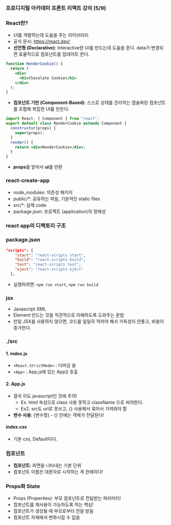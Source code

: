 ### 프로디지털 아카데미 프론트 리액트 강의 (5/9)

### React란?

- UI를 개발하는데 도움을 주는 라이브러리
- 공식 문서: <a href="https://react.dev/">https://react.dev/</a>
- **선언형 (Declarative)**: Interactive한 UI를 만드는데 도움을 준다. data가 변경되면 효율적으로 컴포넌트를 업데이트 한다.

```jsx
function RenderCookie() {
  return (
    <div>
      <h1>Chocolate Cookie</h1>
    </div>
  );
}
```

- **컴포넌트 기반 (Component-Based)**: 스스로 상태를 관리하는 캡슐화된 컴포넌트를 조합해 복잡한 UI를 만든다.

```jsx
import React, { Component } from "react";
export default class RenderCookie extends Component {
  constructor(props) {
    super(props);
  }
  render() {
    return <div>RenderCookie</div>;
  }
}
```

- **props**를 받아서 **ui**를 반환


### react-create-app
- node_modules: 의존성 패키지
- public/*: 공유하는 파일, 기본적인 static files
- src/*: 실제 code
- package.json: 프로젝트 (application)의 정체성

### react app의 디렉토리 구조
### package.json
```json
"scripts": {
    "start": "react-scripts start",
    "build": "react-scripts build",
    "test": "react-scripts test",
    "eject": "react-scripts eject"
  },
```
- 실행하려면: `npm run start`, `npm run build`

### jsx
- Javascript XML  
- Element 만드는 것을 직관적으로 이해하도록 도와주는 문법  
- 만일 JSX를 사용하지 않으면, 코드를 일일히 적어야 해서 가독성이 안좋고, 비용이 증가한다.  

### ./src  
#### 1. index.js  
- `<React.StrictMode>` : 디버깅 용  
- `<App>` : App.js에 있는 App() 호출  

#### 2. App.js
- 결국 이도 javascript인 것에 주의!
  - Ex. html 속성으로 class 사용 못하고 className 으로 써야한다.
  - Ex2. src도 url로 못쓰고, {} 사용해서 묶어서 가져와야 함
- **변수 사용**: {변수명} - {} 안에는 객체가 전달된다!

#### index.css  
- 기본 css, Default이다.  

### 컴포넌트
- **컴포넌트**: 화면을 나타내는 기본 단위
- 컴포넌트 이름은 대문자로 시작하는 게 관례이다!

### Props롸 State
- Props (Properties): 부모 컴포넌트로 전달받는 파라미터!
- 컴포넌트를 재사용이 가능하도록 하는 핵심!
- 컴포넌트가 생성될 때 부모로부터 전달 받음
- 컴포넌트 자체에서 변화시킬 수 없음